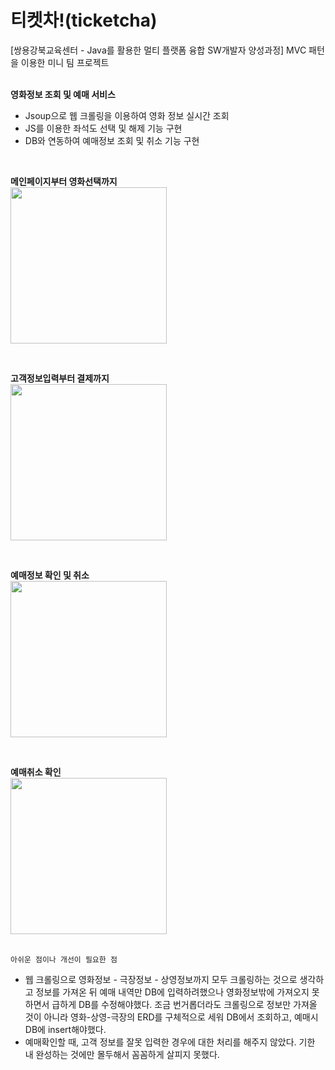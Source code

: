 # 티켓차!(ticketcha)
[쌍용강북교육센터 - Java를 활용한 멀티 플랫폼 융합 SW개발자 양성과정] MVC 패턴을 이용한 미니 팀 프로젝트<br>
<br>

**영화정보 조회 및 예매 서비스**
 - Jsoup으로 웹 크롤링을 이용하여 영화 정보 실시간 조회<br>
 - JS를 이용한 좌석도 선택 및 해제 기능 구현<br>
 - DB와 연동하여 예매정보 조회 및 취소 기능 구현
<br>


**메인페이지부터 영화선택까지**<br>
<img src="https://user-images.githubusercontent.com/87021484/135799515-e38f7663-8390-4ba6-ae34-748db6c724d4.gif" height="250">

<br>

**고객정보입력부터 결제까지**<br>
<img src="https://user-images.githubusercontent.com/87021484/135800356-1bd0c1be-5bf5-4bc4-a6f5-a9f54d91db10.gif" height="250">

<br>

**예매정보 확인 및 취소**<br>
<img src="https://user-images.githubusercontent.com/87021484/135800363-a040083f-3f70-4c1a-8aeb-3108ba152c78.gif" height="250">

<br>

**예매취소 확인**<br>
<img src="https://user-images.githubusercontent.com/87021484/135800365-c5105f3d-6517-4f40-a3ba-d861cd850008.gif" height="250">
<br>
<br>

`아쉬운 점이나 개선이 필요한 점`
 - 웹 크롤링으로 영화정보 - 극장정보 - 상영정보까지 모두 크롤링하는 것으로 생각하고 정보를 가져온 뒤 예매 내역만 DB에 입력하려했으나 영화정보밖에 가져오지 못하면서 급하게 DB를 수정해야했다. 조금 번거롭더라도 크롤링으로 정보만 가져올 것이 아니라 영화-상영-극장의 ERD를 구체적으로 세워 DB에서 조회하고, 예매시 DB에 insert해야했다.
 - 예매확인할 때, 고객 정보를 잘못 입력한 경우에 대한 처리를 해주지 않았다. 기한 내 완성하는 것에만 몰두해서 꼼꼼하게 살피지 못했다.
